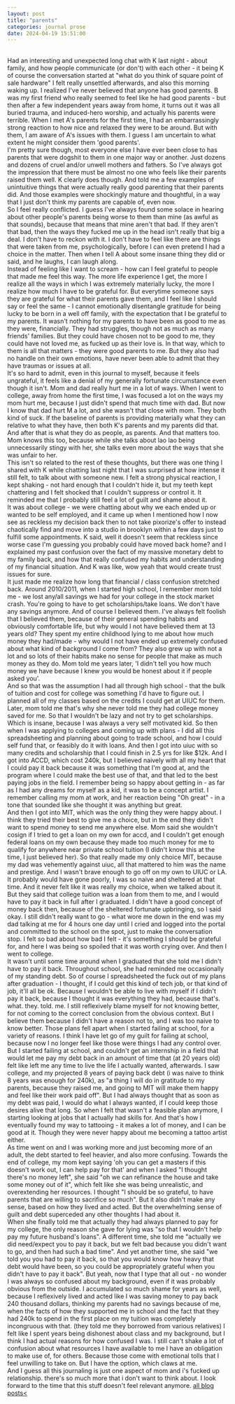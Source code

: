 ```yaml
---
layout: post
title: "parents"
categories: journal prose	
date: 2024-04-19 15:51:00
---
```

<br>
Had an interesting and unexpected long chat with K last night - about family, and how people communicate (or don't) with each other - it being K of course the conversation started at "what do you think of square point of sale hardware"  
I felt really unsettled afterwards, and also this morning waking up. I realized I've never believed that anyone has good parents.  
B was my first friend who really seemed to feel like he had good parents - but then after a few independent years away from home, it turns out it was all buried trauma, and induced-hero worship, and actually his parents were terrible. 
When I met A's parents for the first time, I had an embarrassingly strong reaction to how nice and relaxed they were to be around. But with them, I am aware of A's issues with them. I guess I am uncertain to what extent he might consider them 'good parents'.  
<br>
I'm pretty sure though, most everyone else I have ever been close to has parents that were dogshit to them in one major way or another. Just dozens and dozens of cruel and/or unwell mothers and fathers. So I've always got the impression that there must be almost no one who feels like their parents raised them well.  
K clearly does though. And told me a few examples of unintuitive things that were actually really good parenting that their parents did. And those examples were shockingly mature and thoughtful, in a way that I just don't think my parents are capable of, even now. 
<br>
So I feel really conflicted. I guess I've always found some solace in hearing about other people's parents being worse to them than mine (as awful as that sounds), because that means that mine aren't that bad. If they aren't that bad, then the ways they fucked me up in the head isn't really that big a deal. I don't have to reckon with it. I don't have to feel like there are things that were taken from me, psychologically, before I can even pretend I had a choice in the matter. Then when I tell A about some insane thing they did or said, and he laughs, I can laugh along.  
<br>
Instead of feeling like I want to scream - how can I feel grateful to people that made me feel this way. The more life experience I get, the more I realize all the ways in which I was extremely materially lucky, the more I realize how much I have to be grateful for. But everytime someone says they are grateful for what their parents gave them, and I feel like I should say or feel the same - I cannot emotionally disentangle gratitude for being lucky to be born in a well off family, with the expectation that I be grateful to my parents. It wasn't nothing for my parents to have been as good to me as they were, financially. They had struggles, though not as much as many friends' families. But they could have chosen not to be good to me, they could have not loved me, as fucked up as their love is. In that way, which to them is all that matters - they were good parents to me. But they also had no handle on their own emotions, have never been able to admit that they have traumas or issues at all.  
<br>
It's so hard to admit, even in this journal to myself, because it feels ungrateful, it feels like a denial of my generally fortunate circumstance even though it isn't. Mom and dad really hurt me in a lot of ways. When I went to college, away from home the first time, I was focused a lot on the ways my mom hurt me, because I just didn't spend that much time with dad. But now I know that dad hurt M a lot, and she wasn't that close with mom. They both kind of suck. If the baseline of parents is providing materially what they can relative to what they have, then both K's parents and my parents did that. And after that is what they do as people, as parents. And that matters too. Mom knows this too, because while she talks about lao lao being unnecessarily stingy with her, she talks even more about the ways that she was unfair to her.  
<br>
This isn't so related to the rest of these thoughts, but there was one thing I shared with K while chatting last night that I was surprised at how intense it still felt, to talk about with someone new. I felt a strong physical reaction, I kept shaking - not hard enough that I couldn't hide it, but my teeth kept chattering and I felt shocked that I couldn't suppress or control it. It reminded me that I probably still feel a lot of guilt and shame about it.  
<br>
It was about college - we were chatting about why we each ended up or wanted to be self employed, and it came up when I mentioned how I now see as reckless my decision back then to not take pixorize's offer to instead chaotically find and move into a studio in brooklyn within a few days just to fulfill some appointments. K said, well it doesn't seem that reckless since worse case I'm guessing you probably could have moved back home? and I explained my past confusion over the fact of my massive monetary debt to my family back, and how that really confused my habits and understanding of my financial situation. And K was like, wow yeah that would create trust issues for sure.  
<br>
It just made me realize how long that financial / class confusion stretched back. Around 2010/2011, when I started high school, I remember mom told me - we lost any/all savings we had for your college in the stock market crash. You're going to have to get scholarships/take loans. We don't have any savings anymore. And of course I believed them. I've always felt foolish that I believed them, because of their general spending habits and obviously comfortable life, but why would I not have believed them at 13 years old? They spent my entire childhood lying to me about how much money they had/made - why would I not have ended up extremely confused about what kind of background I come from? They also grew up with not a lot and so lots of their habits make no sense for people that make as much money as they do. Mom told me years later, 'I didn't tell you how much money we have because I knew you would be honest about it if people asked you'.  
<br>
And so that was the assumption I had all through high school - that the bulk of tuition and cost for college was something I'd have to figure out. I planned all of my classes based on the credits I could get at UIUC for them. Later, mom told me that's why she never told me they had college money saved for me. So that I wouldn't be lazy and not try to get scholarships. Which is insane, because I was always a very self motivated kid.  
So then when I was applying to colleges and coming up with plans - I did all this spreadsheeting and planning about going to trade school, and how I could self fund that, or feasibly do it with loans. And then I got into uiuc with so many credits and scholarship that I could finish in 2.5 yrs for like $12k. And I got into ACCD, which cost 240k, but I believed naively with all my heart that I could pay it back because it was something that I'm good at, and the program where I could make the best use of that, and that led to the best paying jobs in the field. I remember being so happy about getting in - as far as I had any dreams for myself as a kid, it was to be a concept artist. I remember calling my mom at work, and her reaction being "Oh great" - in a tone that sounded like she thought it was anything but great.  
<br>
And then I got into MIT, which was the only thing they were happy about. I think they tried their best to give me a choice, but in the end they didn't want to spend money to send me anywhere else. Mom said she wouldn't cosign if I tried to get a loan on my own for accd, and I couldn't get enough federal loans on my own because they made too much money for me to qualify for anywhere near private school tuition (I didn't know this at the time, I just believed her). So that really made my only choice MIT, because my dad was vehemently against uiuc, all that mattered to him was the name and prestige. And I wasn't brave enough to go off on my own to UIUC or LA. It probably would have gone poorly, I was so naive and sheltered at that time. And it never felt like it was really my choice, when we talked about it. But they said that college tuition was a loan from them to me, and I would have to pay it back in full after I graduated. I didn't have a good concept of money back then, because of the sheltered fortunate upbringing, so I said okay. I still didn't really want to go - what wore me down in the end was my dad talking at me for 4 hours one day until I cried and logged into the portal and committed to the school on the spot, just to make the conversation stop. I felt so bad about how bad I felt - it's something I should be grateful for, and here I was being so spoiled that it was worth crying over. And then I went to college.  
<br>
It wasn't until some time around when I graduated that she told me I didn't have to pay it back. Throughout school, she had reminded me occasionally of my standing debt. So of course I spreadsheeted the fuck out of my plans after graduation - I thought, if I could get this kind of tech job, or that kind of job, it'll all be ok. Because I wouldn't be able to live with myself if I didn't pay it back, because I thought it was everything they had, because that's. what. they. told. me. I still reflexively blame myself for not knowing better, for not coming to the correct conclusion from the obvious context. But I believe them because I didn't have a reason not to, and I was too naive to know better.  
Those plans fell apart when I started failing at school, for a variety of reasons. I think I have let go of my guilt for failing at school, because now I no longer feel like those were things I had any control over. But I started failing at school, and couldn't get an internship in a field that would let me pay my debt back in an amount of time that (at 20 years old) felt like left me any time to live the life I actually wanted, afterwards. I saw college, and my projected 8 years of paying back debt (i was naive to think 8 years was enough for 240k), as "a thing I will do in gratitude to my parents, because they raised me, and going to MIT will make them happy and feel like their work paid off". But I had always thought that as soon as my debt was paid, I would do what I always wanted, if I could keep those desires alive that long.  
So when I felt that wasn't a feasible plan anymore, I starting looking at jobs that I actually had skills for. And that's how I eventually found my way to tattooing - it makes a lot of money, and I can be good at it. Though they were never happy about me becoming a tattoo artist either.  
<br>
As time went on and I was working more and just becoming more of an adult, the debt started to feel heavier, and also more confusing. Towards the end of college, my mom kept saying 'oh you can get a masters if this doesn't work out, I can help pay for that' and when I asked "I thought there's no money left", she said "oh we can refinance the house and take some money out of it", which felt like she was being unrealistic, and overextending her resources. I thought "I should be so grateful, to have parents that are willing to sacrifice so much". But it also didn't make any sense, based on how they lived and acted. But the overwhelming sense of guilt and debt superceded any other thoughts I had about it.  
<br>
When she finally told me that actually they had always planned to pay for my college, the only reason she gave for lying was "so that I wouldn't help pay my future husband's loans". A different time, she told me "actually we did need/expect you to pay it back, but we felt bad because you didn't want to go, and then had such a bad time". And yet another time, she said "we told you you had to pay it back, so that you would know how heavy that debt would have been, so you could be appropriately grateful when you didn't have to pay it back".  
But yeah, now that I type that all out - no wonder I was always so confused about my background, even if it was probably obvious from the outside. I accumulated so much shame for years as well, because I reflexively lived and acted like I was saving money to pay back 240 thousand dollars, thinking my parents had no savings because of me, when the facts of how they supported me in school and the fact that they had 240k to spend in the first place on my tuition was completely incongruous with that. (they told me they borrowed from various relatives) I felt like I spent years being dishonest about class and my background, but I think I had actual reasons for how confused I was. I still can't shake a lot of confusion about what resources I have available to me I have an obligation to make use of, for others. Because those come with emotional tolls that I feel unwilling to take on. But I have the option, which claws at me.  
<br>
And I guess all this journaling is just one aspect of mom and i's fucked up relationship. there's so much more that i don't want to think about. I look forward to the time that this stuff doesn't feel relevant anymore.  
<a href="/blog-posts">all blog posts< </a>  

